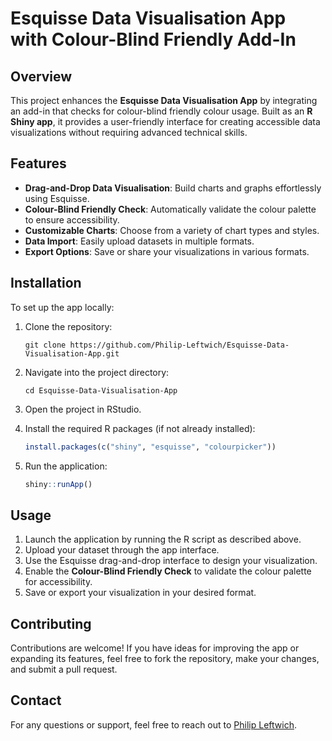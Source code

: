 # Esquisse Data Visualisation App with Colour-Blind Friendly Add-In

## Overview

This project enhances the **Esquisse Data Visualisation App** by integrating an add-in that checks for colour-blind friendly colour usage. Built as an **R Shiny app**, it provides a user-friendly interface for creating accessible data visualizations without requiring advanced technical skills.

## Features

- **Drag-and-Drop Data Visualisation**: Build charts and graphs effortlessly using Esquisse.
- **Colour-Blind Friendly Check**: Automatically validate the colour palette to ensure accessibility.
- **Customizable Charts**: Choose from a variety of chart types and styles.
- **Data Import**: Easily upload datasets in multiple formats.
- **Export Options**: Save or share your visualizations in various formats.

## Installation

To set up the app locally:

1. Clone the repository:
   ```
   git clone https://github.com/Philip-Leftwich/Esquisse-Data-Visualisation-App.git
   ```
2. Navigate into the project directory:
   ```
   cd Esquisse-Data-Visualisation-App
   ```
3. Open the project in RStudio.

4. Install the required R packages (if not already installed):
   ```R
   install.packages(c("shiny", "esquisse", "colourpicker"))
   ```

5. Run the application:
   ```R
   shiny::runApp()
   ```

## Usage

1. Launch the application by running the R script as described above.
2. Upload your dataset through the app interface.
3. Use the Esquisse drag-and-drop interface to design your visualization.
4. Enable the **Colour-Blind Friendly Check** to validate the colour palette for accessibility.
5. Save or export your visualization in your desired format.

## Contributing

Contributions are welcome! If you have ideas for improving the app or expanding its features, feel free to fork the repository, make your changes, and submit a pull request.


## Contact

For any questions or support, feel free to reach out to [Philip Leftwich](https://github.com/Philip-Leftwich).
